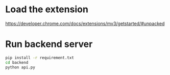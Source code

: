 # Load the extension

https://developer.chrome.com/docs/extensions/mv3/getstarted/#unpacked

# Run backend server

```bash
pip install -r requirement.txt
cd backend
python api.py
```
